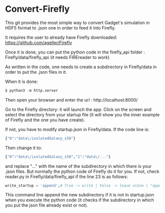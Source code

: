 # Convert-Firefly

This git provides the most simple way to convert Gadget's simulation in HDF5 format to .json one in order to feed it into Firefly.

It requires the user to already have Firefly downloaded: https://github.com/ageller/Firefly

Once it is done, you can put the python code in the firefly_api folder : Firefly/data/firefly_api (it needs FIREreader to work)

As written in the code, one needs to create a subdirectory in Firefly/data in order to put the .json files in it.

When it is done:

```python
$ python3 -m http.server
```

Then open your browser and enter the url : http://localhost:8000/

Go to the Firefly directory: it will launch the app. Click on the screen and select the directory from your startup file (it will show you the inner example of Firefly and the one you have create).

If not, you have to modify startup.json in Firefly/data.
If the code line is: 
```python
{"0":"data\/isolatedGalaxy_s50"}
```
Then change it to: 
```python
{"0":"data\/isolatedGalaxy_s50","1":"data\/..."} 
```
and replace "..." with the name of the subdirectory in which there is your .json files. But normally the python code of Firefly do it for you.
If not, check reader.py in Firefly/data/firefly_api if the line 23 is as follows:

```python
write_startup = 'append',# True -> write | False -> leave alone | "append" -> adds to existing file
```

This command line append the new subdirectory if it is not in startup.json when you execute the python code (it checks if the subdirectory in which you put the json file already exist or not).
